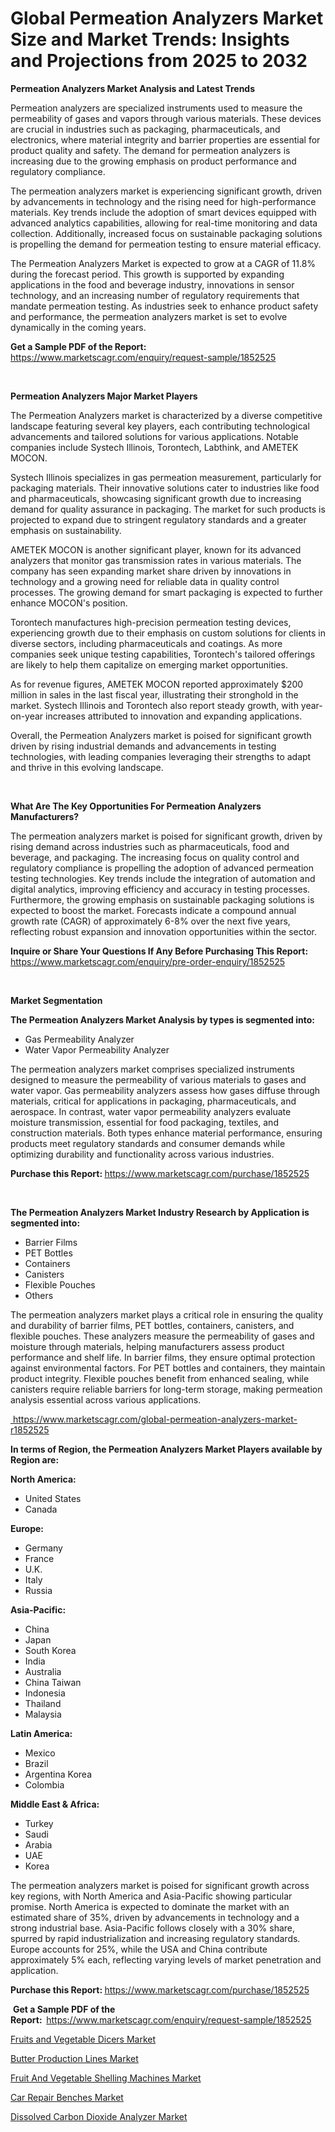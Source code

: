 <p><h1>Global Permeation Analyzers Market Size and Market Trends: Insights and Projections from 2025 to 2032</h1></p><p><strong>Permeation Analyzers Market Analysis and Latest Trends</strong></p>
<p><p>Permeation analyzers are specialized instruments used to measure the permeability of gases and vapors through various materials. These devices are crucial in industries such as packaging, pharmaceuticals, and electronics, where material integrity and barrier properties are essential for product quality and safety. The demand for permeation analyzers is increasing due to the growing emphasis on product performance and regulatory compliance.</p><p>The permeation analyzers market is experiencing significant growth, driven by advancements in technology and the rising need for high-performance materials. Key trends include the adoption of smart devices equipped with advanced analytics capabilities, allowing for real-time monitoring and data collection. Additionally, increased focus on sustainable packaging solutions is propelling the demand for permeation testing to ensure material efficacy.</p><p>The Permeation Analyzers Market is expected to grow at a CAGR of 11.8% during the forecast period. This growth is supported by expanding applications in the food and beverage industry, innovations in sensor technology, and an increasing number of regulatory requirements that mandate permeation testing. As industries seek to enhance product safety and performance, the permeation analyzers market is set to evolve dynamically in the coming years.</p></p>
<p><strong>Get a Sample PDF of the Report:&nbsp;</strong> <a href="https://www.marketscagr.com/enquiry/request-sample/1852525?utm_campaign=1868&utm_medium=2&utm_source=Github&utm_content=ia&utm_term=12042025&utm_id=permeation-analyzers">https://www.marketscagr.com/enquiry/request-sample/1852525</a></p>
<p>&nbsp;</p>
<p><strong>Permeation Analyzers Major Market Players</strong></p>
<p><p>The Permeation Analyzers market is characterized by a diverse competitive landscape featuring several key players, each contributing technological advancements and tailored solutions for various applications. Notable companies include Systech Illinois, Torontech, Labthink, and AMETEK MOCON.</p><p>Systech Illinois specializes in gas permeation measurement, particularly for packaging materials. Their innovative solutions cater to industries like food and pharmaceuticals, showcasing significant growth due to increasing demand for quality assurance in packaging. The market for such products is projected to expand due to stringent regulatory standards and a greater emphasis on sustainability.</p><p>AMETEK MOCON is another significant player, known for its advanced analyzers that monitor gas transmission rates in various materials. The company has seen expanding market share driven by innovations in technology and a growing need for reliable data in quality control processes. The growing demand for smart packaging is expected to further enhance MOCON's position.</p><p>Torontech manufactures high-precision permeation testing devices, experiencing growth due to their emphasis on custom solutions for clients in diverse sectors, including pharmaceuticals and coatings. As more companies seek unique testing capabilities, Torontech's tailored offerings are likely to help them capitalize on emerging market opportunities.</p><p>As for revenue figures, AMETEK MOCON reported approximately $200 million in sales in the last fiscal year, illustrating their stronghold in the market. Systech Illinois and Torontech also report steady growth, with year-on-year increases attributed to innovation and expanding applications.</p><p>Overall, the Permeation Analyzers market is poised for significant growth driven by rising industrial demands and advancements in testing technologies, with leading companies leveraging their strengths to adapt and thrive in this evolving landscape.</p></p>
<p>&nbsp;</p>
<p><strong>What Are The Key Opportunities For Permeation Analyzers Manufacturers?</strong></p>
<p><p>The permeation analyzers market is poised for significant growth, driven by rising demand across industries such as pharmaceuticals, food and beverage, and packaging. The increasing focus on quality control and regulatory compliance is propelling the adoption of advanced permeation testing technologies. Key trends include the integration of automation and digital analytics, improving efficiency and accuracy in testing processes. Furthermore, the growing emphasis on sustainable packaging solutions is expected to boost the market. Forecasts indicate a compound annual growth rate (CAGR) of approximately 6-8% over the next five years, reflecting robust expansion and innovation opportunities within the sector.</p></p>
<p><strong>Inquire or Share Your Questions If Any Before Purchasing This Report:</strong> <a href="https://www.marketscagr.com/enquiry/pre-order-enquiry/1852525?utm_campaign=1868&utm_medium=2&utm_source=Github&utm_content=ia&utm_term=12042025&utm_id=permeation-analyzers">https://www.marketscagr.com/enquiry/pre-order-enquiry/1852525</a></p>
<p>&nbsp;</p>
<p><strong>Market Segmentation</strong></p>
<p><strong>The Permeation Analyzers Market Analysis by types is segmented into:</strong></p>
<p><ul><li>Gas Permeability Analyzer</li><li>Water Vapor Permeability Analyzer</li></ul></p>
<p><p>The permeation analyzers market comprises specialized instruments designed to measure the permeability of various materials to gases and water vapor. Gas permeability analyzers assess how gases diffuse through materials, critical for applications in packaging, pharmaceuticals, and aerospace. In contrast, water vapor permeability analyzers evaluate moisture transmission, essential for food packaging, textiles, and construction materials. Both types enhance material performance, ensuring products meet regulatory standards and consumer demands while optimizing durability and functionality across various industries.</p></p>
<p><strong>Purchase this Report:&nbsp;</strong><a href="https://www.marketscagr.com/purchase/1852525?utm_campaign=1868&utm_medium=2&utm_source=Github&utm_content=ia&utm_term=12042025&utm_id=permeation-analyzers">https://www.marketscagr.com/purchase/1852525</a></p>
<p>&nbsp;</p>
<p><strong>The Permeation Analyzers Market Industry Research by Application is segmented into:</strong></p>
<p><ul><li>Barrier Films</li><li>PET Bottles</li><li>Containers</li><li>Canisters</li><li>Flexible Pouches</li><li>Others</li></ul></p>
<p><p>The permeation analyzers market plays a critical role in ensuring the quality and durability of barrier films, PET bottles, containers, canisters, and flexible pouches. These analyzers measure the permeability of gases and moisture through materials, helping manufacturers assess product performance and shelf life. In barrier films, they ensure optimal protection against environmental factors. For PET bottles and containers, they maintain product integrity. Flexible pouches benefit from enhanced sealing, while canisters require reliable barriers for long-term storage, making permeation analysis essential across various applications.</p></p>
<p><a href="https://www.marketscagr.com/global-permeation-analyzers-market-r1852525?utm_campaign=1868&utm_medium=2&utm_source=Github&utm_content=ia&utm_term=12042025&utm_id=permeation-analyzers">&nbsp;https://www.marketscagr.com/global-permeation-analyzers-market-r1852525</a></p>
<p><strong>In terms of Region, the Permeation Analyzers Market Players available by Region are:</strong></p>
<p>
    <p> <strong> North America: </strong>
        <ul>
            <li>United States</li>
            <li>Canada</li>
        </ul>
        </p> 
    <p> <strong> Europe: </strong>
        <ul>
            <li>Germany</li>
            <li>France</li>
            <li>U.K.</li>
            <li>Italy</li>
            <li>Russia</li>
        </ul>
        </p> 
    <p> <strong> Asia-Pacific: </strong>
        <ul>
            <li>China</li>
            <li>Japan</li>
            <li>South Korea</li>
            <li>India</li>
            <li>Australia</li>
            <li>China Taiwan</li>
            <li>Indonesia</li>
            <li>Thailand</li>
            <li>Malaysia</li>
        </ul>
        </p> 
    <p> <strong> Latin America: </strong>
        <ul>
            <li>Mexico</li>
            <li>Brazil</li>
            <li>Argentina Korea</li>
            <li>Colombia</li>
        </ul>
        </p> 
    <p> <strong> Middle East & Africa: </strong>
        <ul>
            <li>Turkey</li>
            <li>Saudi</li>
            <li>Arabia</li>
            <li>UAE</li>
            <li>Korea</li>
        </ul>
    </p>
    </p>
<p><p>The permeation analyzers market is poised for significant growth across key regions, with North America and Asia-Pacific showing particular promise. North America is expected to dominate the market with an estimated share of 35%, driven by advancements in technology and a strong industrial base. Asia-Pacific follows closely with a 30% share, spurred by rapid industrialization and increasing regulatory standards. Europe accounts for 25%, while the USA and China contribute approximately 5% each, reflecting varying levels of market penetration and application.</p></p>
<p><strong>Purchase this Report: </strong><a href="https://www.marketscagr.com/purchase/1852525?utm_campaign=1868&utm_medium=2&utm_source=Github&utm_content=ia&utm_term=12042025&utm_id=permeation-analyzers">https://www.marketscagr.com/purchase/1852525</a></p>
<p>&nbsp;<strong>Get a Sample PDF of the Report:&nbsp;&nbsp;</strong><a href="https://www.marketscagr.com/enquiry/request-sample/1852525?utm_campaign=1868&utm_medium=2&utm_source=Github&utm_content=ia&utm_term=12042025&utm_id=permeation-analyzers">https://www.marketscagr.com/enquiry/request-sample/1852525</a></p>
<p><strong></strong></p>
<p><p><a href="https://github.com/knazsdadeyvw/Market-Research-Report-List-1/blob/main/fruits-and-vegetable-dicers-market.md?utm_campaign=1868&utm_medium=2&utm_source=Github&utm_content=ia&utm_term=12042025&utm_id=permeation-analyzers">Fruits and Vegetable Dicers Market</a></p><p><a href="https://github.com/naanaafranxu/Market-Research-Report-List-1/blob/main/butter-production-lines-market.md?utm_campaign=1868&utm_medium=2&utm_source=Github&utm_content=ia&utm_term=12042025&utm_id=permeation-analyzers">Butter Production Lines Market</a></p><p><a href="https://github.com/goliareanoyh/Market-Research-Report-List-1/blob/main/fruit-and-vegetable-shelling-machines-market.md?utm_campaign=1868&utm_medium=2&utm_source=Github&utm_content=ia&utm_term=12042025&utm_id=permeation-analyzers">Fruit And Vegetable Shelling Machines Market</a></p><p><a href="https://github.com/RickHolmes3/Market-Research-Report-List-7/blob/main/car-repair-benches-market.md?utm_campaign=1868&utm_medium=2&utm_source=Github&utm_content=ia&utm_term=12042025&utm_id=permeation-analyzers">Car Repair Benches Market</a></p><p><a href="https://github.com/aarenlazosw3/Market-Research-Report-List-1/blob/main/dissolved-carbon-dioxide-analyzer-market.md?utm_campaign=1868&utm_medium=2&utm_source=Github&utm_content=ia&utm_term=12042025&utm_id=permeation-analyzers">Dissolved Carbon Dioxide Analyzer Market</a></p></p>